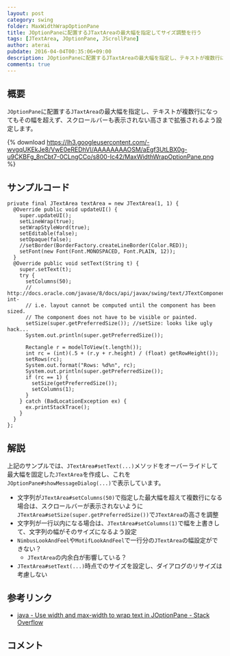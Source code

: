 ```yaml
---
layout: post
category: swing
folder: MaxWidthWrapOptionPane
title: JOptionPaneに配置するJTaxtAreaの最大幅を指定してサイズ調整を行う
tags: [JTextArea, JOptionPane, JScrollPane]
author: aterai
pubdate: 2016-04-04T00:35:06+09:00
description: JOptionPaneに配置するJTaxtAreaの最大幅を指定し、テキストが複数行になってもその幅を超えず、スクロールバーも表示されない高さまで拡張されるよう設定します。
comments: true
---
```

## 概要
`JOptionPane`に配置する`JTaxtArea`の最大幅を指定し、テキストが複数行になってもその幅を超えず、スクロールバーも表示されない高さまで拡張されるよう設定します。

{% download https://lh3.googleusercontent.com/-wvgqUKEkJe8/VwE0eREDhVI/AAAAAAAAOSM/aEgf3UtLBX0g-u9CKBFg_8nCbt7-0CLngCCo/s800-Ic42/MaxWidthWrapOptionPane.png %}

## サンプルコード
<pre class="prettyprint"><code>private final JTextArea textArea = new JTextArea(1, 1) {
  @Override public void updateUI() {
    super.updateUI();
    setLineWrap(true);
    setWrapStyleWord(true);
    setEditable(false);
    setOpaque(false);
    //setBorder(BorderFactory.createLineBorder(Color.RED));
    setFont(new Font(Font.MONOSPACED, Font.PLAIN, 12));
  }
  @Override public void setText(String t) {
    super.setText(t);
    try {
      setColumns(50);
      // http://docs.oracle.com/javase/8/docs/api/javax/swing/text/JTextComponent.html#modelToView-int-
      // i.e. layout cannot be computed until the component has been sized.
      // The component does not have to be visible or painted.
      setSize(super.getPreferredSize()); //setSize: looks like ugly hack...
      System.out.println(super.getPreferredSize());

      Rectangle r = modelToView(t.length());
      int rc = (int)(.5 + (r.y + r.height) / (float) getRowHeight());
      setRows(rc);
      System.out.format("Rows: %d%n", rc);
      System.out.println(super.getPreferredSize());
      if (rc == 1) {
        setSize(getPreferredSize());
        setColumns(1);
      }
    } catch (BadLocationException ex) {
      ex.printStackTrace();
    }
  }
};
</code></pre>

## 解説
上記のサンプルでは、`JTextArea#setText(...)`メソッドをオーバーライドして最大幅を固定した`JTextArea`を作成し、これを`JOptionPane#showMessageDialog(...)`で表示しています。

- 文字列が`JTextArea#setColumns(50)`で指定した最大幅を超えて複数行になる場合は、スクロールバーが表示されないように`JTextArea#setSize(super.getPreferredSize())`で`JTextArea`の高さを調整
- 文字列が一行以内になる場合は、`JTextArea#setColumns(1)`で幅を上書きして、文字列の幅がそのサイズになるよう設定
- `NimbusLookAndFeel`や`MotifLookAndFeel`で一行分の`JTextArea`の幅設定ができない？
    - `JTextArea`の内余白が影響している？
- `JTextArea#setText(...)`時点でのサイズを設定し、ダイアログのリサイズは考慮しない

<!-- dummy comment line for breaking list -->

## 参考リンク
- [java - Use width and max-width to wrap text in JOptionPane - Stack Overflow](http://stackoverflow.com/questions/35405672/use-width-and-max-width-to-wrap-text-in-joptionpane)

<!-- dummy comment line for breaking list -->

## コメント
